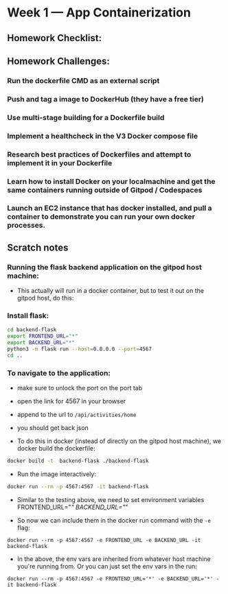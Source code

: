 # Week 1 — App Containerization

## Homework Checklist:

## Homework Challenges:
### Run the dockerfile CMD as an external script
### Push and tag a image to DockerHub (they have a free tier)
### Use multi-stage building for a Dockerfile build
### Implement a healthcheck in the V3 Docker compose file
### Research best practices of Dockerfiles and attempt to implement it in your Dockerfile
### Learn how to install Docker on your localmachine and get the same containers running outside of Gitpod / Codespaces
### Launch an EC2 instance that has docker installed, and pull a container to demonstrate you can run your own docker processes. 



## Scratch notes
### Running the flask backend application on the gitpod host machine:

- This actually will run in a docker container, but to test it out on the gitpod host, do this:

### Install flask:

```sh
cd backend-flask
export FRONTEND_URL="*"
export BACKEND_URL="*"
python3 -m flask run --host=0.0.0.0 --port=4567
cd ..
```

### To navigate to the application:
- make sure to unlock the port on the port tab
- open the link for 4567 in your browser
- append to the url to `/api/activities/home`
- you should get back json

- To do this in docker (instead of directly on the gitpod host machine), we docker build the dockerfile:
```sh
docker build -t  backend-flask ./backend-flask
```

- Run the image interactively:
```sh
docker run --rm -p 4567:4567 -it backend-flask
```

- Similar to the testing above, we need to set environment variables
FRONTEND_URL="*"
BACKEND_URL="*"

- So now we can include them in the docker run command with the `-e` flag:
```docker
docker run --rm -p 4567:4567 -e FRONTEND_URL -e BACKEND_URL -it backend-flask
```
- In the above, the env vars are inherited from whatever host machine you're running from. Or you can just set the env vars in the run:
```docker
docker run --rm -p 4567:4567 -e FRONTEND_URL='*' -e BACKEND_URL='*' -it backend-flask
```